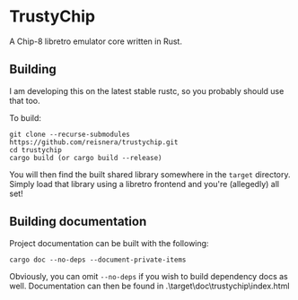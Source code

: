 # TrustyChip

A Chip-8 libretro emulator core written in Rust.

## Building

I am developing this on the latest stable rustc, so you probably should use that too.

To build:

```shell
git clone --recurse-submodules https://github.com/reisnera/trustychip.git
cd trustychip
cargo build (or cargo build --release)
```

You will then find the built shared library somewhere in the `target` directory.
Simply load that library using a libretro frontend and you're (allegedly) all set!

## Building documentation

Project documentation can be built with the following:

```shell
cargo doc --no-deps --document-private-items
```

Obviously, you can omit `--no-deps` if you wish to build dependency docs as
well. Documentation can then be found in .\target\doc\trustychip\index.html
